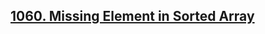 ## [1060. Missing Element in Sorted Array](https://leetcode.com/problems/missing-element-in-sorted-array/)
